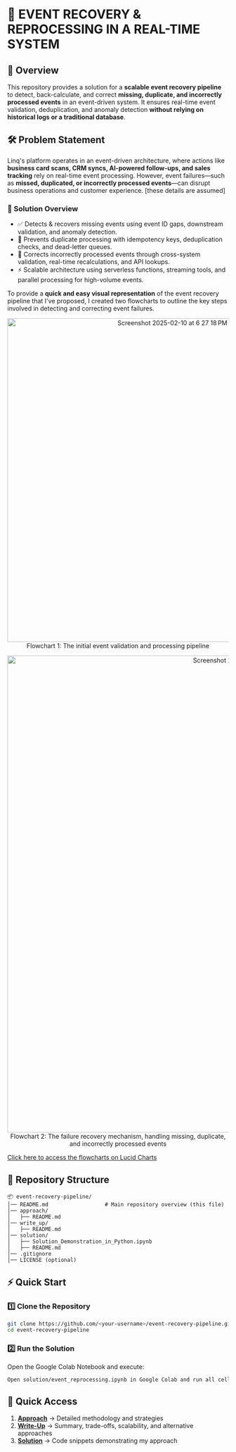 # 🚀 EVENT RECOVERY & REPROCESSING IN A REAL-TIME SYSTEM

## 📌 Overview
This repository provides a solution for a **scalable event recovery pipeline** to detect, back-calculate, and correct **missing, duplicate, and incorrectly processed events** in an event-driven system. It ensures real-time event validation, deduplication, and anomaly detection **without relying on historical logs or a traditional database**.

## 🛠 Problem Statement
Linq's platform operates in an event-driven architecture, where actions like **business card scans, CRM syncs, AI-powered follow-ups, and sales tracking** rely on real-time event processing. However, event failures—such as **missed, duplicated, or incorrectly processed events**—can disrupt business operations and customer experience. [these details are assumed]

### 🎯 Solution Overview
- ✅ Detects & recovers missing events using event ID gaps, downstream validation, and anomaly detection.
- 🔄 Prevents duplicate processing with idempotency keys, deduplication checks, and dead-letter queues.
- 🔧 Corrects incorrectly processed events through cross-system validation, real-time recalculations, and API lookups.
- ⚡ Scalable architecture using serverless functions, streaming tools, and parallel processing for high-volume events.

To provide a **quick and easy visual representation** of the event recovery pipeline that I've proposed, I created two flowcharts to outline the key steps involved in detecting and correcting event failures.

<p align="center">
<img width="736" alt="Screenshot 2025-02-10 at 6 27 18 PM" src="https://github.com/user-attachments/assets/a1d03979-4a6a-4c5e-ae7d-12ba853778ec" />
Flowchart 1: The initial event validation and processing pipeline
</p>

<p align="center">
<img width="1084" alt="Screenshot 2025-02-10 at 6 28 06 PM" src="https://github.com/user-attachments/assets/17f7c8a2-2196-4b50-bc6d-c4e36da72063" />
Flowchart 2: The failure recovery mechanism, handling missing, duplicate, and incorrectly processed events
</p>

[Click here to access the flowcharts on Lucid Charts](https://lucid.app/publicSegments/view/7502e54a-e14f-4345-9a0b-6e8e55cada7d/image.png)

## 📂 Repository Structure
```plaintext
📦 event-recovery-pipeline/
│── README.md                  # Main repository overview (this file)
│── approach/          
│   ├── README.md              
│── write_up/
│   ├── README.md              
│── solution/
│   ├── Solution_Demonstration_in_Python.ipynb  
│   ├── README.md              
│── .gitignore                 
│── LICENSE (optional)         
```

## ⚡ Quick Start
### 1️⃣ Clone the Repository
```bash
git clone https://github.com/<your-username>/event-recovery-pipeline.git
cd event-recovery-pipeline
```

### 2️⃣ Run the Solution
Open the Google Colab Notebook and execute:
```bash
Open solution/event_reprocessing.ipynb in Google Colab and run all cells.
```

## 📌 Quick Access
1. **[Approach](approach/README.md)** → Detailed methodology and strategies
2. **[Write-Up](write_up/README.md)** → Summary, trade-offs, scalability, and alternative approaches  
3. **[Solution](solution/README.md)** → Code snippets demonstrating my approach 

